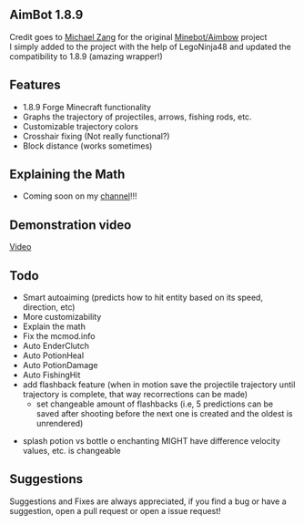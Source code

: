 ## AimBot 1.8.9

Credit goes to [Michael Zang](https://github.com/michaelzangl) for the original [Minebot/Aimbow](https://github.com/michaelzangl/minebot/tree/forge-1.8.9/AimBow) project
<br>I simply added to the project with the help of LegoNinja48 and updated the compatibility to 1.8.9 (amazing wrapper!)

## Features

- 1.8.9 Forge Minecraft functionality
- Graphs the trajectory of projectiles, arrows, fishing rods, etc.
- Customizable trajectory colors
- Crosshair fixing (Not really functional?)
- Block distance (works sometimes)

## Explaining the Math

- Coming soon on my [channel](https://www.youtube.com/channel/UCyjficiLV37wXhT3VBkp0ew)!!!

## Demonstration video
[Video](https://youtu.be/TnqWZ5gxEG4)

## Todo
- Smart autoaiming (predicts how to hit entity based on its speed, direction, etc)
- More customizability
- Explain the math
- Fix the mcmod.info
- Auto EnderClutch
- Auto PotionHeal
- Auto PotionDamage
- Auto FishingHit
- add flashback feature (when in motion save the projectile trajectory until trajectory is complete, that way recorrections can be made)
   * set changeable amount of flashbacks (i.e, 5 predictions can be saved after shooting before the next one is created and the oldest is unrendered)

* splash potion vs bottle o enchanting MIGHT have difference velocity values, etc. is changeable

## Suggestions

Suggestions and Fixes are always appreciated, if you find a bug or have a suggestion, open a pull request or open a issue request!
